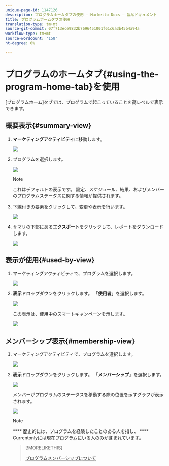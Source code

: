 ```yaml
---
unique-page-id: 1147126
description: プログラムホームタブの使用 — Marketto Docs — 製品ドキュメント
title: プログラムホームタブの使用
translation-type: tm+mt
source-git-commit: 07f713ece9832b7696451001f61c6a3b45b4a94a
workflow-type: tm+mt
source-wordcount: '158'
ht-degree: 0%

---
```



# プログラムのホームタブ{#using-the-program-home-tab}を使用

[プログラムホーム]タブでは、プログラムで起こっていることを高レベルで表示できます。

## 概要表示{#summary-view}

1. **マーケティングアクティビティ**&#x200B;に移動します。

   ![](assets/login-marketing-activities-1.png)

1. プログラムを選択します。

   ![](assets/image2014-9-18-17-3a1-3a55.png)

   >[!NOTE]
   >
   >これはデフォルトの表示です。 設定、スケジュール、結果、およびメンバーのプログラムステータスに関する情報が提供されます。

1. 下線付きの要素をクリックして、変更や表示を行います。

   ![](assets/image2014-9-18-17-3a2-3a53.png)

1. サマリの下部にある&#x200B;**エクスポート**&#x200B;をクリックして、レポートをダウンロードします。

   ![](assets/image2014-9-18-17-3a3-3a47.png)

## 表示が使用{#used-by-view}

1. マーケティングアクティビティで、プログラムを選択します。

   ![](assets/image2014-9-18-17-3a4-3a24.png)

1. **表示**&#x200B;ドロップダウンをクリックします。 「**使用者**」を選択します。

   ![](assets/image2014-9-18-17-3a5-3a2.png)

   この表示は、使用中のスマートキャンペーンを示します。

   ![](assets/image2014-9-18-17-3a6-3a4.png)

## メンバーシップ表示{#membership-view}

1. マーケティングアクティビティで、プログラムを選択します。

   ![](assets/image2014-9-18-17-3a7-3a25.png)

1. **表示**&#x200B;ドロップダウンをクリックします。 「**メンバーシップ**」を選択します。

   ![](assets/image2014-9-18-17-3a7-3a49.png)

   メンバーがプログラムのステータスを移動する際の位置を示すグラフが表示されます。

   ![](assets/image2014-9-18-17-3a8-3a1.png)

   >[!NOTE]
   >
   >**** 歴史的には、プログラムを経験したことのある人を指し、 **** Currentonlyには現在プログラムにいる人のみが含まれています。

   >[!MORELIKETHIS]
   >
   >[プログラムメンバーシップについて](/help/marketo/product-docs/core-marketo-concepts/programs/creating-programs/understanding-program-membership.md)
